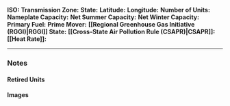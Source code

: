 **ISO:**
**Transmission Zone:**
**State:**
**Latitude:**
**Longitude:**
**Number of Units:**
**Nameplate Capacity:**
**Net Summer Capacity:**
**Net Winter Capacity:**
**Primary Fuel:**
**Prime Mover:**
**[[Regional Greenhouse Gas Initiative (RGGI)|RGGI]] State:**
**[[Cross-State Air Pollution Rule (CSAPR)|CSAPR]]:**
**[[Heat Rate]]:**

---
### Notes
#### Retired Units
#### Images
